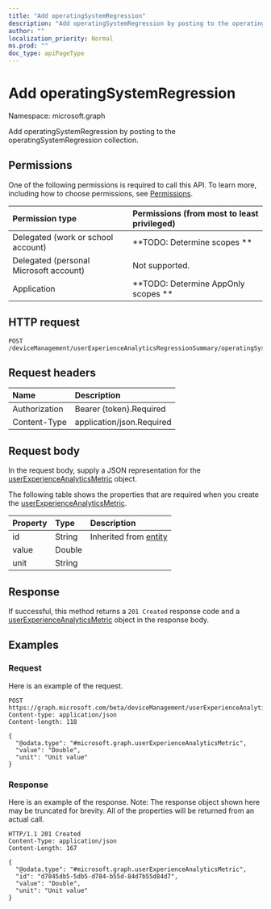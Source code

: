 ```yaml
---
title: "Add operatingSystemRegression"
description: "Add operatingSystemRegression by posting to the operatingSystemRegression collection."
author: ""
localization_priority: Normal
ms.prod: ""
doc_type: apiPageType
---
```


# Add operatingSystemRegression

Namespace: microsoft.graph

Add operatingSystemRegression by posting to the operatingSystemRegression collection.

## Permissions
One of the following permissions is required to call this API. To learn more, including how to choose permissions, see [Permissions](/concepts/permissions-reference.md).

|Permission type|Permissions (from most to least privileged)|
|:---|:---|
|Delegated (work or school account)|**TODO: Determine scopes **|
|Delegated (personal Microsoft account)|Not supported.|
|Application|**TODO: Determine AppOnly scopes **|

## HTTP request
<!-- {
  "blockType": "ignored"
}
-->
``` http
POST /deviceManagement/userExperienceAnalyticsRegressionSummary/operatingSystemRegression/$ref
```

## Request headers
|Name|Description|
|:---|:---|
|Authorization|Bearer {token}.Required|
|Content-Type|application/json.Required|

## Request body
In the request body, supply a JSON representation for the [userExperienceAnalyticsMetric](../resources/userexperienceanalyticsmetric.md) object.

The following table shows the properties that are required when you create the [userExperienceAnalyticsMetric](../resources/userexperienceanalyticsmetric.md).

|Property|Type|Description|
|:---|:---|:---|
|id|String| Inherited from [entity](../resources/entity.md)|
|value|Double||
|unit|String||



## Response
If successful, this method returns a `201 Created` response code and a [userExperienceAnalyticsMetric](../resources/userexperienceanalyticsmetric.md) object in the response body.

## Examples

### Request
Here is an example of the request.
<!-- {
  "blockType": "request",
  "name": "create_userexperienceanalyticsmetric_from_"
}
-->
``` http
POST https://graph.microsoft.com/beta/deviceManagement/userExperienceAnalyticsRegressionSummary/operatingSystemRegression
Content-type: application/json
Content-length: 118

{
  "@odata.type": "#microsoft.graph.userExperienceAnalyticsMetric",
  "value": "Double",
  "unit": "Unit value"
}
```

### Response
Here is an example of the response. Note: The response object shown here may be truncated for brevity. All of the properties will be returned from an actual call.
<!-- {
  "blockType": "response",
  "truncated": true,
  "@odata.type": "microsoft.graph.userexperienceanalyticsmetric"
}
-->
``` http
HTTP/1.1 201 Created
Content-Type: application/json
Content-Length: 167

{
  "@odata.type": "#microsoft.graph.userExperienceAnalyticsMetric",
  "id": "d7845db5-5db5-d784-b55d-84d7b55d84d7",
  "value": "Double",
  "unit": "Unit value"
}
```

